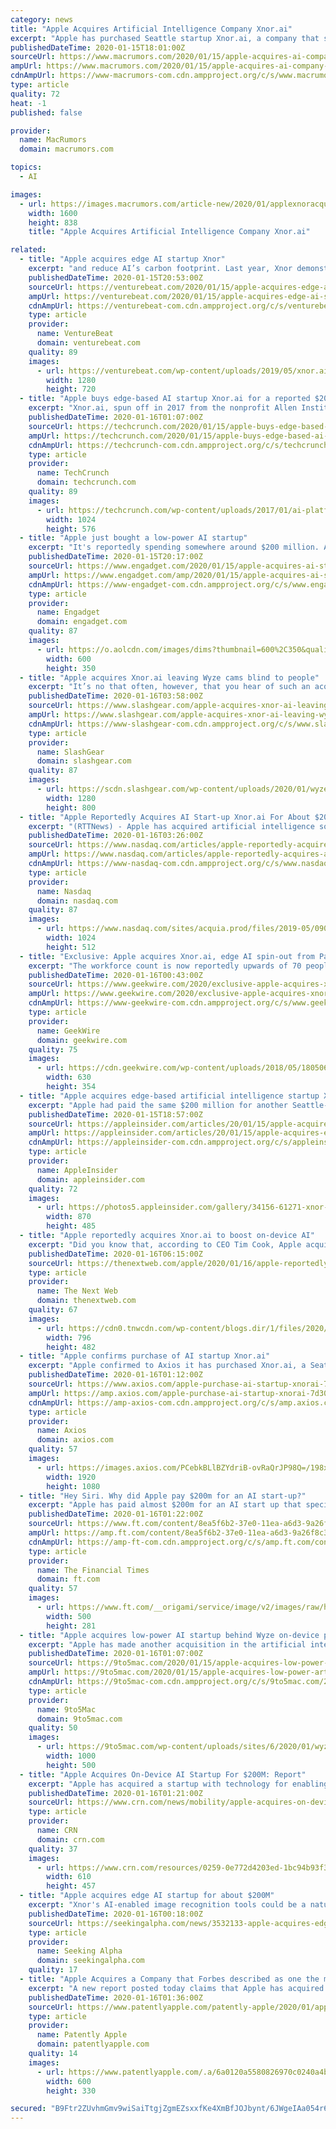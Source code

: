 ```yaml
---
category: news
title: "Apple Acquires Artificial Intelligence Company Xnor.ai"
excerpt: "Apple has purchased Seattle startup Xnor.ai, a company that specializes in on-device artificial intelligence, reports GeekWire, citing sources with knowledge of the acquisition. Apple is said to have paid around $200 million for Xnor.ai, and while both Apple and Xnor.ai have declined to comment on the potential acquisition, much of the Xnor.ai ..."
publishedDateTime: 2020-01-15T18:01:00Z
sourceUrl: https://www.macrumors.com/2020/01/15/apple-acquires-ai-company-xnor/
ampUrl: https://www.macrumors.com/2020/01/15/apple-acquires-ai-company-xnor/amp/
cdnAmpUrl: https://www-macrumors-com.cdn.ampproject.org/c/s/www.macrumors.com/2020/01/15/apple-acquires-ai-company-xnor/amp/
type: article
quality: 72
heat: -1
published: false

provider:
  name: MacRumors
  domain: macrumors.com

topics:
  - AI

images:
  - url: https://images.macrumors.com/article-new/2020/01/applexnoracquisition.jpg?retina
    width: 1600
    height: 838
    title: "Apple Acquires Artificial Intelligence Company Xnor.ai"

related:
  - title: "Apple acquires edge AI startup Xnor"
    excerpt: "and reduce AI’s carbon footprint. Last year, Xnor demonstrated its edge computing capabilities by slapping a solar panel on the back of an FPGA chip to power a computer vision model that needs no battery, and in May 2019, Xnor launched AI2Go, a platform for state-of-the-art edge computing. Founded in 2017, Xnor is based in Seattle and took ..."
    publishedDateTime: 2020-01-15T20:53:00Z
    sourceUrl: https://venturebeat.com/2020/01/15/apple-acquires-edge-ai-startup-xnor/
    ampUrl: https://venturebeat.com/2020/01/15/apple-acquires-edge-ai-startup-xnor/amp/
    cdnAmpUrl: https://venturebeat-com.cdn.ampproject.org/c/s/venturebeat.com/2020/01/15/apple-acquires-edge-ai-startup-xnor/amp/
    type: article
    provider:
      name: VentureBeat
      domain: venturebeat.com
    quality: 89
    images:
      - url: https://venturebeat.com/wp-content/uploads/2019/05/xnor.ai-2.png?fit=1280%2C720&strip=all
        width: 1280
        height: 720
  - title: "Apple buys edge-based AI startup Xnor.ai for a reported $200M"
    excerpt: "Xnor.ai, spun off in 2017 from the nonprofit Allen Institute for AI (AI2), has been acquired by Apple for about $200 million. A source close to the company corroborated a report this morning from GeekWire to that effect. Apple confirmed the reports with its standard statement for this sort of quiet acquisition: “Apple buys smaller technology ..."
    publishedDateTime: 2020-01-16T01:07:00Z
    sourceUrl: https://techcrunch.com/2020/01/15/apple-buys-edge-based-ai-startup-xnor-ai-for-a-reported-200m/
    ampUrl: https://techcrunch.com/2020/01/15/apple-buys-edge-based-ai-startup-xnor-ai-for-a-reported-200m/amp/
    cdnAmpUrl: https://techcrunch-com.cdn.ampproject.org/c/s/techcrunch.com/2020/01/15/apple-buys-edge-based-ai-startup-xnor-ai-for-a-reported-200m/amp/
    type: article
    provider:
      name: TechCrunch
      domain: techcrunch.com
    quality: 89
    images:
      - url: https://techcrunch.com/wp-content/uploads/2017/01/ai-platforms1.png?w=1024
        width: 1024
        height: 576
  - title: "Apple just bought a low-power AI startup"
    excerpt: "It's reportedly spending somewhere around $200 million. Apple has acquired another Seattle-based AI startup, Xnor.ai. The startup specializes in low-power edge-based tools that allow AI to operate on devices, rather than in the cloud. The tech could allow Apple to bring edge-based AI software to future iPhone models. Apple is giving its ..."
    publishedDateTime: 2020-01-15T20:17:00Z
    sourceUrl: https://www.engadget.com/2020/01/15/apple-acquires-ai-startup-xnorai/
    ampUrl: https://www.engadget.com/amp/2020/01/15/apple-acquires-ai-startup-xnorai/
    cdnAmpUrl: https://www-engadget-com.cdn.ampproject.org/c/s/www.engadget.com/amp/2020/01/15/apple-acquires-ai-startup-xnorai/
    type: article
    provider:
      name: Engadget
      domain: engadget.com
    quality: 87
    images:
      - url: https://o.aolcdn.com/images/dims?thumbnail=600%2C350&quality=80&image_uri=https%3A%2F%2Fo.aolcdn.com%2Fimages%2Fdims%3Fcrop%3D1999%252C1250%252C0%252C82%26quality%3D85%26format%3Djpg%26resize%3D1600%252C1001%26image_uri%3Dhttps%253A%252F%252Fs.yimg.com%252Fos%252Fcreatr-uploaded-images%252F2019-12%252F75e192d0-1788-11ea-bd6d-8c627f5d6001%26client%3Da1acac3e1b3290917d92%26signature%3D0f5131d5cb20591e0ad29fe556c9cce65e962445&client=amp-blogside-v2&signature=2e2945736063afc22e912be615a0a4c644f042ff
        width: 600
        height: 350
  - title: "Apple acquires Xnor.ai leaving Wyze cams blind to people"
    excerpt: "It’s no that often, however, that you hear of such an acquisition causing a different company direct problems. That’s exactly the strange situation behind Apple’s reported purchase of Seattle-based startup Xnor.ai which is apparently the real reason why Wyze is losing a key feature of its smart security cameras. Although perhaps virtually ..."
    publishedDateTime: 2020-01-16T03:58:00Z
    sourceUrl: https://www.slashgear.com/apple-acquires-xnor-ai-leaving-wyze-cams-blind-to-people-15606956/
    ampUrl: https://www.slashgear.com/apple-acquires-xnor-ai-leaving-wyze-cams-blind-to-people-15606956/amp/
    cdnAmpUrl: https://www-slashgear-com.cdn.ampproject.org/c/s/www.slashgear.com/apple-acquires-xnor-ai-leaving-wyze-cams-blind-to-people-15606956/amp/
    type: article
    provider:
      name: SlashGear
      domain: slashgear.com
    quality: 87
    images:
      - url: https://scdn.slashgear.com/wp-content/uploads/2020/01/wyze_insert_2.jpg
        width: 1280
        height: 800
  - title: "Apple Reportedly Acquires AI Start-up Xnor.ai For About $200 Mln"
    excerpt: "(RTTNews) - Apple has acquired artificial intelligence software start-up Xnor.ai for about $200 million, Geekwire reported citing people familiar with the matter. Xnor focuses on the efficient deployment of AI in edge devices like smartphones,"
    publishedDateTime: 2020-01-16T03:26:00Z
    sourceUrl: https://www.nasdaq.com/articles/apple-reportedly-acquires-ai-start-up-xnor.ai-for-about-%24200-mln-2020-01-15
    ampUrl: https://www.nasdaq.com/articles/apple-reportedly-acquires-ai-start-up-xnor.ai-for-about-%24200-mln-2020-01-15?amp
    cdnAmpUrl: https://www-nasdaq-com.cdn.ampproject.org/c/s/www.nasdaq.com/articles/apple-reportedly-acquires-ai-start-up-xnor.ai-for-about-%24200-mln-2020-01-15?amp
    type: article
    provider:
      name: Nasdaq
      domain: nasdaq.com
    quality: 87
    images:
      - url: https://www.nasdaq.com/sites/acquia.prod/files/2019-05/0902-Q19%20Total%20Markets%20photos%20and%20gif_CC8.jpg
        width: 1024
        height: 512
  - title: "Exclusive: Apple acquires Xnor.ai, edge AI spin-out from Paul Allen’s AI2, for price in $200M range"
    excerpt: "The workforce count is now reportedly upwards of 70 people. Xnor machine learning engineer Hessam Bagherinezhad, hardware engineer Saman Nderiparizi and CXO Ali Farhadi show off a chip that can use solar-powered AI to detect people. (GeekWire Photo / Alan Boyle) The ups and downs of the Wyze Labs deal provided the first hints that something big ..."
    publishedDateTime: 2020-01-16T00:43:00Z
    sourceUrl: https://www.geekwire.com/2020/exclusive-apple-acquires-xnor-ai-edge-ai-spin-paul-allens-ai2-price-200m-range/
    ampUrl: https://www.geekwire.com/2020/exclusive-apple-acquires-xnor-ai-edge-ai-spin-paul-allens-ai2-price-200m-range/amp/
    cdnAmpUrl: https://www-geekwire-com.cdn.ampproject.org/c/s/www.geekwire.com/2020/exclusive-apple-acquires-xnor-ai-edge-ai-spin-paul-allens-ai2-price-200m-range/amp/
    type: article
    provider:
      name: GeekWire
      domain: geekwire.com
    quality: 75
    images:
      - url: https://cdn.geekwire.com/wp-content/uploads/2018/05/180506-xnor-630x354.jpg
        width: 630
        height: 354
  - title: "Apple acquires edge-based artificial intelligence startup Xnor.ai for $200M"
    excerpt: "Apple had paid the same $200 million for another Seattle-based AI startup, Turi, in 2016. Forbes had ranked Xnor.ai at 44th on a list of America's most promising AI companies. They applauded the company for developing a standalone AI chip that could be run for years on solar power or a coin-sized battery."
    publishedDateTime: 2020-01-15T18:57:00Z
    sourceUrl: https://appleinsider.com/articles/20/01/15/apple-acquires-edge-based-artificial-intelligence-startup-xnorai-for-200m
    ampUrl: https://appleinsider.com/articles/20/01/15/apple-acquires-edge-based-artificial-intelligence-startup-xnorai-for-200m/amp/
    cdnAmpUrl: https://appleinsider-com.cdn.ampproject.org/c/s/appleinsider.com/articles/20/01/15/apple-acquires-edge-based-artificial-intelligence-startup-xnorai-for-200m/amp/
    type: article
    provider:
      name: AppleInsider
      domain: appleinsider.com
    quality: 72
    images:
      - url: https://photos5.appleinsider.com/gallery/34156-61271-xnor-xl.jpg
        width: 870
        height: 485
  - title: "Apple reportedly acquires Xnor.ai to boost on-device AI"
    excerpt: "Did you know that, according to CEO Tim Cook, Apple acquires a company every two to three weeks? It’s just added another startup to its long line of AI acquisitions. According to a report by GeekWire, the Cupertino-based company has made a deal with Xnor.ai, an edge-based AI startup, for $200 million. What is edge-based AI, you may ask?"
    publishedDateTime: 2020-01-16T06:15:00Z
    sourceUrl: https://thenextweb.com/apple/2020/01/16/apple-reportedly-acquires-xnor-ai-to-boost-on-device-ai/
    type: article
    provider:
      name: The Next Web
      domain: thenextweb.com
    quality: 67
    images:
      - url: https://cdn0.tnwcdn.com/wp-content/blogs.dir/1/files/2020/01/xnorai-796x482.jpg
        width: 796
        height: 482
  - title: "Apple confirms purchase of AI startup Xnor.ai"
    excerpt: "Apple confirmed to Axios it has purchased Xnor.ai, a Seattle-based startup that specializes in putting artificial intelligence on devices rather than via centralized servers. Why it matters: Doing AI work on devices is a key trend, especially for Apple ..."
    publishedDateTime: 2020-01-16T01:12:00Z
    sourceUrl: https://www.axios.com/apple-purchase-ai-startup-xnorai-7d30c1ca-cc23-4e5f-8fdb-0bc79cfd8974.html
    ampUrl: https://amp.axios.com/apple-purchase-ai-startup-xnorai-7d30c1ca-cc23-4e5f-8fdb-0bc79cfd8974.html
    cdnAmpUrl: https://amp-axios-com.cdn.ampproject.org/c/s/amp.axios.com/apple-purchase-ai-startup-xnorai-7d30c1ca-cc23-4e5f-8fdb-0bc79cfd8974.html
    type: article
    provider:
      name: Axios
      domain: axios.com
    quality: 57
    images:
      - url: https://images.axios.com/PCebkBLlBZYdriB-ovRaQrJP98Q=/198x0:2498x1294/1920x1080/2020/01/15/1579117038960.png
        width: 1920
        height: 1080
  - title: "Hey Siri. Why did Apple pay $200m for an AI start-up?"
    excerpt: "Apple has paid almost $200m for an AI start up that specialises in bringing intelligence to “smart” devices, in one of the largest in a spate of acquisitions by the iPhone maker to make up for lost ground in a key technology. The company’s offer for Seattle-based Xnor beat out approaches from other big groups including Microsoft ..."
    publishedDateTime: 2020-01-16T01:22:00Z
    sourceUrl: https://www.ft.com/content/8ea5f6b2-37e0-11ea-a6d3-9a26f8c3cba4
    ampUrl: https://amp.ft.com/content/8ea5f6b2-37e0-11ea-a6d3-9a26f8c3cba4
    cdnAmpUrl: https://amp-ft-com.cdn.ampproject.org/c/s/amp.ft.com/content/8ea5f6b2-37e0-11ea-a6d3-9a26f8c3cba4
    type: article
    provider:
      name: The Financial Times
      domain: ft.com
    quality: 57
    images:
      - url: https://www.ft.com/__origami/service/image/v2/images/raw/http%3A%2F%2Fcom.ft.imagepublish.upp-prod-us.s3.amazonaws.com%2Fb59f287a-37f3-11ea-ac3c-f68c10993b04?source=google-amp&fit=scale-down&width=500
        width: 500
        height: 281
  - title: "Apple acquires low-power AI startup behind Wyze on-device person detection for $200M"
    excerpt: "Apple has made another acquisition in the artificial intelligence industry. GeekWire reports today that Apple has acquired Xnor․ai, a Seattle-based startup that focuses on low-power artificial intelligence technology. Xnor․ai notably provided the AI behind smart camera company Wyze’s on-device people detection feature; the acquisition by ..."
    publishedDateTime: 2020-01-16T01:07:00Z
    sourceUrl: https://9to5mac.com/2020/01/15/apple-acquires-low-power-artificial-intelligence-startup/
    ampUrl: https://9to5mac.com/2020/01/15/apple-acquires-low-power-artificial-intelligence-startup/amp/
    cdnAmpUrl: https://9to5mac-com.cdn.ampproject.org/c/s/9to5mac.com/2020/01/15/apple-acquires-low-power-artificial-intelligence-startup/amp/
    type: article
    provider:
      name: 9to5Mac
      domain: 9to5mac.com
    quality: 50
    images:
      - url: https://9to5mac.com/wp-content/uploads/sites/6/2020/01/wyze-cam-pan-1.jpg?quality=82&strip=all&w=1000
        width: 1000
        height: 500
  - title: "Apple Acquires On-Device AI Startup For $200M: Report"
    excerpt: "Apple has acquired a startup with technology for enabling high-speed artificial intelligence on devices, according to a report. The report from GeekWire says Apple has paid roughly $200 million for the acquisition of Seattle-based Xnor.ai, which spun out of a research organization founded by Paul Allen, the late Microsoft co-founder."
    publishedDateTime: 2020-01-16T01:21:00Z
    sourceUrl: https://www.crn.com/news/mobility/apple-acquires-on-device-ai-startup-for-200m-report
    type: article
    provider:
      name: CRN
      domain: crn.com
    quality: 37
    images:
      - url: https://www.crn.com/resources/0259-0e772d4203ed-1bc94b93f3e0-1000/xnor.jpg
        width: 610
        height: 457
  - title: "Apple acquires edge AI startup for about $200M"
    excerpt: "Xnor's AI-enabled image recognition tools could be a natural fit in future iPhone models. Xnor was spun out from the startup incubator of A12, which was founded by late Microsoft co-founder Paul Allen. The startup had raised $14.6M in private funding."
    publishedDateTime: 2020-01-16T00:18:00Z
    sourceUrl: https://seekingalpha.com/news/3532133-apple-acquires-edge-ai-startup-for-200m
    type: article
    provider:
      name: Seeking Alpha
      domain: seekingalpha.com
    quality: 17
  - title: "Apple Acquires a Company that Forbes described as one the most Promising Artificial Intelligence companies in America"
    excerpt: "A new report posted today claims that Apple has acquired Seattle based Xnor.ai, a spin-off from Paul Allen’s Allen Institute for Artificial Intelligence. XNOR.ai aimed at making state-of-the-art AI capabilities cheaper and more accessible. GeekWire notes in their exclusive report that \"The arrangement suggests that Xnor’s AI-enabled image ..."
    publishedDateTime: 2020-01-16T01:36:00Z
    sourceUrl: https://www.patentlyapple.com/patently-apple/2020/01/apple-acquires-a-company-that-forbes-described-as-one-the-most-promising-artificial-intelligence-companies-in-america.html
    type: article
    provider:
      name: Patently Apple
      domain: patentlyapple.com
    quality: 14
    images:
      - url: https://www.patentlyapple.com/.a/6a0120a5580826970c0240a4b45ead200c-600wi
        width: 600
        height: 330

secured: "B9Ftr2ZUvhmGmv9wiSaiTtgjZgmEZsxxfKe4XmBfJOJbynt/6JWgeIAa054r6XjzWifEOMSDXcnlsiNehdfGva6fdEiU84wYYHYujvwb+gh3rc75NlY1f982VIOsXqz24bm2BehWfAcy/lzlFooz8gPNCVnSy0x6gYLN4zGiPRzYdNGPeaV3DTkoLDg4AnKR+EDhTf2/n84C/WItMcf/Le4USWtB2aKUSCEwLZ5XzjP7H9tZC22oJ79cIXef6zuTd4MaugcouaJWP++i6FTin31L6D/m2mom+TzQyOqHvVXcK0DtFBhs68y+MXIEaMi0d356P66Fxu4PAYFbSvc7eS9MkAwiM2ceekbwrPtzzAXcLpkc/gf70q5+T/6gj3wJUh9iL+KD5jh5l5bnDF3tCrZ+5BjWD9f28cMCwoXwuogHWK6OvY/aiyH77+2tCXnc1vvMcZlo8Hrs9SPS9bBhjw==;wCWbF2+KxXTfd0RwHKKfmw=="
---
```


